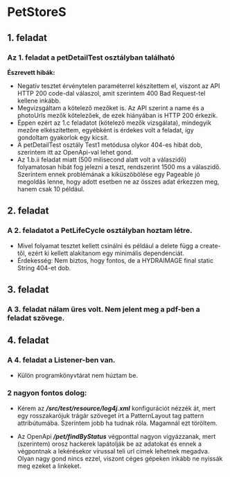 # PetStoreS

## 1. feladat
### Az 1. feladat a petDetailTest osztályban található
**Észrevett hibák:**
- Negatív tesztet érvénytelen paraméterrel készítettem el, viszont az API HTTP 200 code-dal válaszol, amit szerintem 400 Bad Request-tel kellene inkább.
- Megvizsgáltam a kötelező mezőket is. Az API szerint a name és a photoUrls mezők kötelezőek, de ezek hiányában is HTTP 200 érkezik.
- Éppen ezért az 1.c feladatot (kötelező mezők vizsgálata), mindegyik mezőre elkészítettem, egyébként is érdekes volt a feladat, így gondoltam gyakorlok egy kicsit.
- A petDetailTest osztály Test1 metódusa olykor 404-es hibát dob, szerintem itt az OpenApi-val lehet gond.
- Az 1.b.ii feladat miatt (500 milisecond alatt volt a válaszidő) folyamatosan hibát fog jelezni a teszt, rendszerint 1500 ms a válaszidő. Szerintem ennek problémának a kiküszöbölése egy Pageable jó megoldás lenne, hogy adott esetben ne az összes adat érkezzen meg, hanem csak 10 például. 

## 2. feladat
### A 2. feladatot a PetLifeCycle osztályban hoztam létre.
- Mivel folyamat tesztet kellett csinálni és például a delete függ a create-től, ezért ki kellett alakítanom egy minimális dependenciát.
- Érdekesség: Nem biztos, hogy fontos, de a HYDRAIMAGE final static String 404-et dob.

## 3. feladat
### A 3. feladat nálam üres volt. Nem jelent meg a pdf-ben a feladat szövege.

## 4. feladat
### A 4. feladat a Listener-ben van.

- Külön programkönyvtárat nem húztam be.

### 2 nagyon fontos dolog:
- Kérem az ***/src/test/resource/log4j.xml*** konfigurációt nézzék át, mert egy rosszakarójuk trágár szöveget írt a PatternLayout tag pattern attribútumába. Szerintem jobb ha tudnak róla. Magamnál ezt töröltem.

- Az OpenApi ***/pet/findByStatus*** végponttal nagyon vigyázzanak, mert (szerintem) orosz hackerek lapátolják be az adatokat és ennek a végpontnak a lekérésekor vírussal teli url címek lehetnek megadva.
Olyan nagy gond nincs ezzel, viszont céges gépeken inkább ne nyissák meg ezeket a linkeket.

